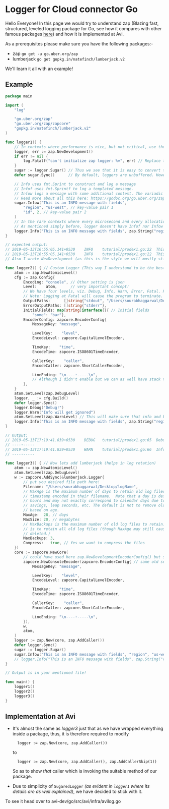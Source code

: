 # Logger for Cloud connector Go

Hello Everyone! In this page we would try to understand zap (Blazing fast, structured, leveled logging package for Go, see how it compares with other famous packages [here](https://github.com/uber-go/zap#performance)) and how it is implemented at Avi.

As a prerequisites please make sure you have the following packages:-

  * zap `go get -u go.uber.org/zap`
  * lumberjack `go get gopkg.in/natefinch/lumberjack.v2`

We'll learn it all with an example! 

## Example 

```go
package main

import (
	"log"

	"go.uber.org/zap"
	"go.uber.org/zap/zapcore"
	"gopkg.in/natefinch/lumberjack.v2"
)

func logger1() {
	// In contexts where performance is nice, but not critical, use the SugaredLogger. It's 4-10x faster than other structured logging packages and supports both structured and printf-style logging. SugaredLogger's structured logging APIs are loosely typed and accept a variadic number of key-value pairs.
	logger, err := zap.NewDevelopment()
	if err != nil {
		log.Fatalf("can't initialize zap logger: %v", err) // Replace this line with something as we dont want our program to stop
	}
	sugar := logger.Sugar() // Thus we see that it is easy to convert to a SugaredLogger, do sugar.Desugar() to get back normal logger
	defer sugar.Sync()      // By default, loggers are unbuffered. However, since zap's low-level APIs allow buffering, calling Sync before letting your process exit is a good habit.

	// Info uses fmt.Sprint to construct and log a message
	// Infof uses fmt.Sprintf to log a templated message.
	// Infow logs a message with some additional context. The variadic key-value pairs are treated as they are in With.
	// Read more about all this here: https://godoc.org/go.uber.org/zap#SugaredLogger.Infow
	sugar.Infow("This is an INFO message with fields",
		"region", "us-west", // key-value pair 1
		"id", 2, // key-value pair 2
	)
	// In the rare contexts where every microsecond and every allocation matter, use the Logger. It's even faster than the SugaredLogger and allocates far less, but it only supports strongly-typed, structured logging.
	// As mentioned simply before, logger doesn't have Infof nor Infow
	logger.Info("This is an INFO message with fields", zap.String("region", "us-west"), zap.Int("id", 2))
}

// expected output:
// 2019-05-13T16:55:05.141+0530    INFO    tutorial/prodex1.go:22  This is an INFO message with fields     {"region": "us-west", "id": 2}
// 2019-05-13T16:55:05.141+0530    INFO    tutorial/prodex1.go:22  This is an INFO message with fields     {"region": "us-west", "id": 2}
// Also I wrote NewDevelopment (as this is the style we will mostly stick with) but there are as well NewProduction and NewExample

func logger2() { // Custom Logger (This way I understand to be the best among others)
	atom := zap.NewAtomicLevel()
	cfg := zap.Config{
		Encoding: "console", // Other setting is json
		Level:    atom,      // very important concept!
		// We have four levels, viz. Debug, Info, Warn, Error, Fatal. Putting DebugLevel here will imply that we can log all of these 5 levels, if I were to put ErrorLevel, then I would only be able to log Error, Fatal level. This setting can be dynamically changed using our atom as shown below!
		// Note: Logging at Fatal will cause the program to terminate.
		OutputPaths:      []string{"stdout", "/Users/sourabhaggarwal/Desktop/some.log"}, // can put multiple paths!
		ErrorOutputPaths: []string{"stderr"},
		InitialFields: map[string]interface{}{ // Initial fields
			"some": "bar"},
		EncoderConfig: zapcore.EncoderConfig{
			MessageKey: "message",

			LevelKey:    "level",
			EncodeLevel: zapcore.CapitalLevelEncoder,

			TimeKey:    "time",
			EncodeTime: zapcore.ISO8601TimeEncoder,

			CallerKey:    "caller",
			EncodeCaller: zapcore.ShortCallerEncoder,

			LineEnding: "\n----⋆-----\n",
			// Although I didn't enable but we can as well have stack trace!
		},
	}
	atom.SetLevel(zap.DebugLevel)
	logger, _ := cfg.Build()
	defer logger.Sync()
	logger.Debug("Debug!")
	logger.Warn("Info will get ignored")
	atom.SetLevel(zap.WarnLevel) // This will make sure that info and below doesn't get logged.
	logger.Info("This is an INFO message with fields", zap.String("region", "us-west"), zap.Int("id", 2))
}

// Output:
// 2019-05-13T17:19:41.839+0530    DEBUG   tutorial/prodex1.go:65  Debug!  {"some": "bar"}
// ----⋆-----
// 2019-05-13T17:19:41.839+0530    WARN    tutorial/prodex1.go:66  Info will get ignored   {"some": "bar"}
// ----⋆-----

func logger3() { // Now lets add lumberjack (helps in log rotation)
	atom := zap.NewAtomicLevel()
	atom.SetLevel(zap.DebugLevel)
	w := zapcore.AddSync(&lumberjack.Logger{
		// put you desired file path here!
		Filename: "/Users/sourabhaggarwal/Desktop/logName",
		// MaxAge is the maximum number of days to retain old log files based on the
		// timestamp encoded in their filename.  Note that a day is defined as 24
		// hours and may not exactly correspond to calendar days due to daylight
		// savings, leap seconds, etc. The default is not to remove old log files
		// based on age.
		MaxAge:  28, // days
		MaxSize: 20, // megabytes
		// MaxBackups is the maximum number of old log files to retain.  The default
		// is to retain all old log files (though MaxAge may still cause them to get
		// deleted.)
		MaxBackups: 3,
		Compress:   true, // Yes we want to compress the files
	})
	core := zapcore.NewCore(
		// could have used here zap.NewDevelopmentEncoderConfig() but still not getting line numbers...
		zapcore.NewConsoleEncoder(zapcore.EncoderConfig{ // same old settings available
			MessageKey: "message",

			LevelKey:    "level",
			EncodeLevel: zapcore.CapitalLevelEncoder,

			TimeKey:    "time",
			EncodeTime: zapcore.ISO8601TimeEncoder,

			CallerKey:    "caller",
			EncodeCaller: zapcore.ShortCallerEncoder,

			LineEnding: "\n----⋆-----\n",
		}),
		w,
		atom,
	)
	logger := zap.New(core, zap.AddCaller())
	defer logger.Sync()
	sugar := logger.Sugar()
	sugar.Infow("This is an INFO message with fields", "region", "us-west", "id", 2)
	// logger.Info("This is an INFO message with fields", zap.String("region", "us-west"), zap.Int("id", 2))
}

// Output is in your mentioned file!

func main() {
	logger1()
	logger2()
	logger3()
}
```

## Implementation at Avi

* It's almost the same as *logger3* just that as we have wrapped everything inside a package, thus, it is therefore required to modify 

	`	logger := zap.New(core, zap.AddCaller())	`

	to

	`	logger := zap.New(core, zap.AddCaller(), zap.AddCallerSkip(1))	`

	So as to show *that* caller which is invoking the suitable method of our package. 
* Due to simplicity of `SugaredLogger` *(as evident in `logger1` where its details are as well explained)*, we have decided to stick with it.

To see it head over to avi-dev/go/src/avi/infra/avilog.go 